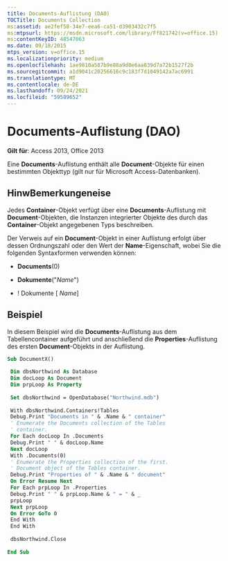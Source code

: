 ```yaml
---
title: Documents-Auflistung (DAO)
TOCTitle: Documents Collection
ms:assetid: ae2fef58-34e7-eea6-ca51-d3903432c7f5
ms:mtpsurl: https://msdn.microsoft.com/library/Ff821742(v=office.15)
ms:contentKeyID: 48547063
ms.date: 09/18/2015
mtps_version: v=office.15
ms.localizationpriority: medium
ms.openlocfilehash: 1ae9810a587b9e88a9d0e6aa839d7a72b1527f2b
ms.sourcegitcommit: a1d9041c20256616c9c183f7d1049142a7ac6991
ms.translationtype: MT
ms.contentlocale: de-DE
ms.lasthandoff: 09/24/2021
ms.locfileid: "59589652"
---
```

# <a name="documents-collection-dao"></a>Documents-Auflistung (DAO)


**Gilt für**: Access 2013, Office 2013

Eine **Documents**-Auflistung enthält alle **Document**-Objekte für einen bestimmten Objekttyp (gilt nur für Microsoft Access-Datenbanken).

## <a name="remarks"></a>HinwBemerkungeneise

Jedes **Container**-Objekt verfügt über eine **Documents**-Auflistung mit **Document**-Objekten, die Instanzen integrierter Objekte des durch das **Container**-Objekt angegebenen Typs beschreiben.

Der Verweis auf ein **Document**-Objekt in einer Auflistung erfolgt über dessen Ordnungszahl oder den Wert der **Name**-Eigenschaft, wobei Sie die folgenden Syntaxformen verwenden können:

  - **Documents**(0)

  - **Dokumente**("*Name*")

  -  \! Dokumente \[ *Name*\]

## <a name="example"></a>Beispiel

In diesem Beispiel wird die **Documents**-Auflistung aus dem Tabellencontainer aufgeführt und anschließend die **Properties**-Auflistung des ersten **Document**-Objekts in der Auflistung.

```vb 
Sub DocumentX() 
 
 Dim dbsNorthwind As Database 
 Dim docLoop As Document 
 Dim prpLoop As Property 
 
 Set dbsNorthwind = OpenDatabase("Northwind.mdb") 
 
 With dbsNorthwind.Containers!Tables 
 Debug.Print "Documents in " & .Name & " container" 
 ' Enumerate the Documents collection of the Tables 
 ' container. 
 For Each docLoop In .Documents 
 Debug.Print " " & docLoop.Name 
 Next docLoop 
 With .Documents(0) 
 ' Enumerate the Properties collection of the first. 
 ' Document object of the Tables container. 
 Debug.Print "Properties of " & .Name & " document" 
 On Error Resume Next 
 For Each prpLoop In .Properties 
 Debug.Print " " & prpLoop.Name & " = " & _ 
 prpLoop 
 Next prpLoop 
 On Error GoTo 0 
 End With 
 End With 
 
 dbsNorthwind.Close 
 
End Sub 
 
```

